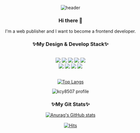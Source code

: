 <div align="center">

![header](https://capsule-render.vercel.app/api?type=waving&color=auto&height=200&section=header&text=HelloWorld!%20!🥳&fontSize=50&animation=twinkling
)
### Hi there 👋
I'm a web publisher and I want to become a frontend developer.


### ✨My Design & Develop Stack✨
<br>
<img src="https://img.shields.io/badge/HTML-E34F26?style=flat-square&logo=HTML5&logoColor=white"/>
<img src="https://img.shields.io/badge/CSS3-1572B6?style=flat-square&logo=CSS3&logoColor=white"/>
<img src="https://img.shields.io/badge/SCSS-CC6699?style=flat-square&logo=Sass&logoColor=white"/>
<img src="https://img.shields.io/badge/JavaScript-F7DF1E?style=flat-square&logo=JavaScript&logoColor=white"/>
<img src="https://img.shields.io/badge/VSCode-007ACC?style=flat-square&logo=Visual Studio Code&logoColor=white"/>
<br>
<img src="https://img.shields.io/badge/Adobe Photoshop-31A8FF?style=flat-square&logo=Adobe Photoshop&logoColor=white"/>
<img src="https://img.shields.io/badge/Adobe Illustrator-FF9A00?style=flat-square&logo=Adobe Illustrator&logoColor=white"/>
<img src="https://img.shields.io/badge/Adobe Premiere Pro-9999FF?style=flat-square&logo=Adobe Premiere Pro&logoColor=white"/>
<img src="https://img.shields.io/badge/Adobe After Effects-9999FF?style=flat-square&logo=Adobe After Effects&logoColor=white"/>
  <br><br>
  
[![Top Langs](https://github-readme-stats.vercel.app/api/top-langs/?username=kcy8507&layout=compact)](https://github.com/anuraghazra/github-readme-stats)
  <br>
  
  
  ![kcy8507 profile](http://mazandi.herokuapp.com/api?handle={kcy8507}&theme=warm)
### ✨My Git Stats✨
[![Anurag's GitHub stats](https://github-readme-stats.vercel.app/api?username=kcy8507)](https://github.com/anuraghazra/github-readme-stats)<br><br>
[![Hits](https://hits.seeyoufarm.com/api/count/incr/badge.svg?url=https%3A%2F%2Fgithub.com%2Fkcy8507%2Fhit-counter&count_bg=%2362E15E&title_bg=%23C6C6C6&icon=&icon_color=%23E7E7E7&title=hits&edge_flat=false)](https://hits.seeyoufarm.com)

<!--
**kcy8507/kcy8507** is a ✨ _special_ ✨ repository because its `README.md` (this file) appears on your GitHub profile.

Here are some ideas to get you started:

- 🔭 I’m currently working on ...
- 🌱 I’m currently learning ...
- 👯 I’m looking to collaborate on ...
- 🤔 I’m looking for help with ...
- 💬 Ask me about ...
- 📫 How to reach me: ...
- 😄 Pronouns: ...
- ⚡ Fun fact: ...
-->

</div>
